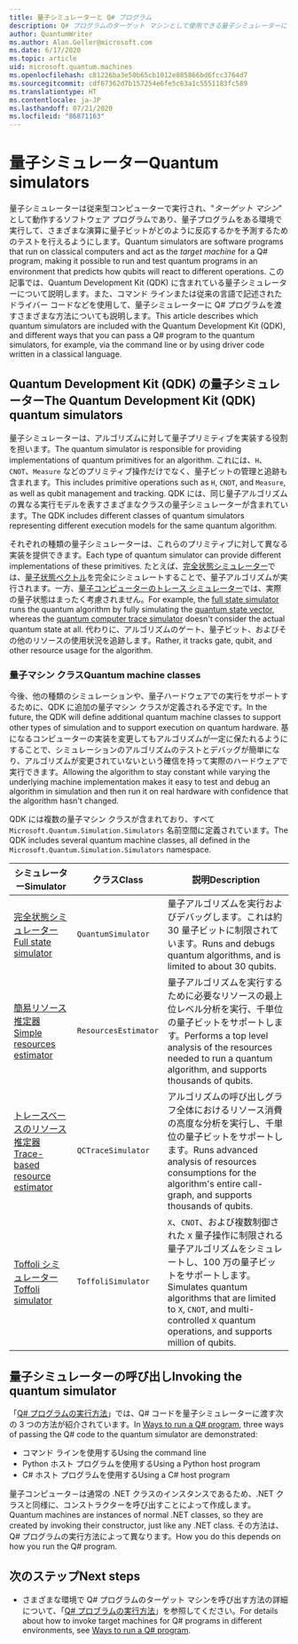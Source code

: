 ```yaml
---
title: 量子シミュレーターと Q# プログラム
description: Q# プログラムのターゲット マシンとして使用できる量子シミュレーターについて説明します。
author: QuantumWriter
ms.author: Alan.Geller@microsoft.com
ms.date: 6/17/2020
ms.topic: article
uid: microsoft.quantum.machines
ms.openlocfilehash: c81226ba3e50b65cb1012e885866bd6fcc3764d7
ms.sourcegitcommit: cdf67362d7b157254e6fe5c63a1c5551183fc589
ms.translationtype: HT
ms.contentlocale: ja-JP
ms.lasthandoff: 07/21/2020
ms.locfileid: "86871163"
---
```

# <a name="quantum-simulators"></a><span data-ttu-id="49e43-103">量子シミュレーター</span><span class="sxs-lookup"><span data-stu-id="49e43-103">Quantum simulators</span></span>

<span data-ttu-id="49e43-104">量子シミュレーターは従来型コンピューターで実行され、"*ターゲット マシン*" として動作するソフトウェア プログラムであり、量子プログラムをある環境で実行して、さまざまな演算に量子ビットがどのように反応するかを予測するためのテストを行えるようにします。</span><span class="sxs-lookup"><span data-stu-id="49e43-104">Quantum simulators are software programs that run on classical computers and act as the *target machine* for a Q# program, making it possible to run and test quantum programs in an environment that predicts how qubits will react to different operations.</span></span> <span data-ttu-id="49e43-105">この記事では、Quantum Development Kit (QDK) に含まれている量子シミュレーターについて説明します。また、コマンド ラインまたは従来の言語で記述されたドライバー コードなどを使用して、量子シミュレーターに Q# プログラムを渡すさまざまな方法についても説明します。</span><span class="sxs-lookup"><span data-stu-id="49e43-105">This article describes which quantum simulators are included with the Quantum Development Kit (QDK), and different ways that you can pass a Q# program to the quantum simulators, for example, via the command line or by using driver code written in a classical language.</span></span>  



## <a name="the-quantum-development-kit-qdk-quantum-simulators"></a><span data-ttu-id="49e43-106">Quantum Development Kit (QDK) の量子シミュレーター</span><span class="sxs-lookup"><span data-stu-id="49e43-106">The Quantum Development Kit (QDK) quantum simulators</span></span>

<span data-ttu-id="49e43-107">量子シミュレーターは、アルゴリズムに対して量子プリミティブを実装する役割を担います。</span><span class="sxs-lookup"><span data-stu-id="49e43-107">The quantum simulator is responsible for providing implementations of quantum primitives for an algorithm.</span></span> <span data-ttu-id="49e43-108">これには、`H`、`CNOT`、`Measure` などのプリミティブ操作だけでなく、量子ビットの管理と追跡も含まれます。</span><span class="sxs-lookup"><span data-stu-id="49e43-108">This includes primitive operations such as `H`, `CNOT`, and `Measure`, as well as qubit management and tracking.</span></span> <span data-ttu-id="49e43-109">QDK には、同じ量子アルゴリズムの異なる実行モデルを表すさまざまなクラスの量子シミュレーターが含まれています。</span><span class="sxs-lookup"><span data-stu-id="49e43-109">The QDK includes different classes of quantum simulators representing different execution models for the same quantum algorithm.</span></span> 


<span data-ttu-id="49e43-110">それぞれの種類の量子シミュレーターは、これらのプリミティブに対して異なる実装を提供できます。</span><span class="sxs-lookup"><span data-stu-id="49e43-110">Each type of quantum simulator can provide different implementations of these primitives.</span></span> <span data-ttu-id="49e43-111">たとえば、[完全状態シミュレーター](xref:microsoft.quantum.machines.full-state-simulator)では、[量子状態ベクトル](xref:microsoft.quantum.glossary#quantum-state)を完全にシミュレートすることで、量子アルゴリズムが実行されます。一方、[量子コンピューターのトレース シミュレーター](xref:microsoft.quantum.machines.qc-trace-simulator.intro)では、実際の量子状態はまったく考慮されません。</span><span class="sxs-lookup"><span data-stu-id="49e43-111">For example, the [full state simulator](xref:microsoft.quantum.machines.full-state-simulator) runs the quantum algorithm by fully simulating the [quantum state vector](xref:microsoft.quantum.glossary#quantum-state), whereas the [quantum computer trace simulator](xref:microsoft.quantum.machines.qc-trace-simulator.intro) doesn't consider the actual quantum state at all.</span></span> <span data-ttu-id="49e43-112">代わりに、アルゴリズムのゲート、量子ビット、およびその他のリソースの使用状況を追跡します。</span><span class="sxs-lookup"><span data-stu-id="49e43-112">Rather, it tracks gate, qubit, and other resource usage for the algorithm.</span></span>

### <a name="quantum-machine-classes"></a><span data-ttu-id="49e43-113">量子マシン クラス</span><span class="sxs-lookup"><span data-stu-id="49e43-113">Quantum machine classes</span></span>

<span data-ttu-id="49e43-114">今後、他の種類のシミュレーションや、量子ハードウェアでの実行をサポートするために、QDK に追加の量子マシン クラスが定義される予定です。</span><span class="sxs-lookup"><span data-stu-id="49e43-114">In the future, the QDK will define additional quantum machine classes to support other types of simulation and to support execution on quantum hardware.</span></span> <span data-ttu-id="49e43-115">基になるコンピューターの実装を変更してもアルゴリズムが一定に保たれるようにすることで、シミュレーションのアルゴリズムのテストとデバッグが簡単になり、アルゴリズムが変更されていないという確信を持って実際のハードウェアで実行できます。</span><span class="sxs-lookup"><span data-stu-id="49e43-115">Allowing the algorithm to stay constant while varying the underlying machine implementation makes it easy to test and debug an algorithm in simulation and then run it on real hardware with confidence that the algorithm hasn't changed.</span></span>

<span data-ttu-id="49e43-116">QDK には複数の量子マシン クラスが含まれており、すべて `Microsoft.Quantum.Simulation.Simulators` 名前空間に定義されています。</span><span class="sxs-lookup"><span data-stu-id="49e43-116">The QDK includes several quantum machine classes, all defined in the `Microsoft.Quantum.Simulation.Simulators` namespace.</span></span>

|<span data-ttu-id="49e43-117">シミュレーター</span><span class="sxs-lookup"><span data-stu-id="49e43-117">Simulator</span></span> |<span data-ttu-id="49e43-118">クラス</span><span class="sxs-lookup"><span data-stu-id="49e43-118">Class</span></span>|<span data-ttu-id="49e43-119">説明</span><span class="sxs-lookup"><span data-stu-id="49e43-119">Description</span></span>|
|-----|------|---|
|[<span data-ttu-id="49e43-120">完全状態シミュレーター</span><span class="sxs-lookup"><span data-stu-id="49e43-120">Full state simulator</span></span>](xref:microsoft.quantum.machines.full-state-simulator)| `QuantumSimulator` | <span data-ttu-id="49e43-121">量子アルゴリズムを実行およびデバッグします。これは約 30 量子ビットに制限されています。</span><span class="sxs-lookup"><span data-stu-id="49e43-121">Runs and debugs quantum algorithms, and is limited to about 30 qubits.</span></span> |
|[<span data-ttu-id="49e43-122">簡易リソース推定器</span><span class="sxs-lookup"><span data-stu-id="49e43-122">Simple resources estimator</span></span>](xref:microsoft.quantum.machines.resources-estimator)| `ResourcesEstimator` | <span data-ttu-id="49e43-123">量子アルゴリズムを実行するために必要なリソースの最上位レベル分析を実行、千単位の量子ビットをサポートします。</span><span class="sxs-lookup"><span data-stu-id="49e43-123">Performs a top level analysis of the resources needed to run a quantum algorithm, and supports thousands of qubits.</span></span>|
|[<span data-ttu-id="49e43-124">トレースベースのリソース推定器</span><span class="sxs-lookup"><span data-stu-id="49e43-124">Trace-based resource estimator</span></span>](xref:microsoft.quantum.machines.qc-trace-simulator.intro)|  `QCTraceSimulator` |<span data-ttu-id="49e43-125">アルゴリズムの呼び出しグラフ全体におけるリソース消費の高度な分析を実行し、千単位の量子ビットをサポートします。</span><span class="sxs-lookup"><span data-stu-id="49e43-125">Runs advanced analysis of resources consumptions for the algorithm's entire call-graph, and supports thousands of qubits.</span></span>|
|[<span data-ttu-id="49e43-126">Toffoli シミュレーター</span><span class="sxs-lookup"><span data-stu-id="49e43-126">Toffoli simulator</span></span>](xref:microsoft.quantum.machines.toffoli-simulator)| `ToffoliSimulator` |<span data-ttu-id="49e43-127">`X`、`CNOT`、および複数制御された `X` 量子操作に制限される量子アルゴリズムをシミュレートし、100 万の量子ビットをサポートします。</span><span class="sxs-lookup"><span data-stu-id="49e43-127">Simulates quantum algorithms that are limited to `X`, `CNOT`, and multi-controlled `X` quantum operations, and supports million of qubits.</span></span> |

## <a name="invoking-the-quantum-simulator"></a><span data-ttu-id="49e43-128">量子シミュレーターの呼び出し</span><span class="sxs-lookup"><span data-stu-id="49e43-128">Invoking the quantum simulator</span></span>

<span data-ttu-id="49e43-129">「[Q# プログラムの実行方法](xref:microsoft.quantum.guide.host-programs)」では、Q# コードを量子シミュレーターに渡す次の 3 つの方法が紹介されています。</span><span class="sxs-lookup"><span data-stu-id="49e43-129">In [Ways to run a Q# program](xref:microsoft.quantum.guide.host-programs), three ways of passing the Q# code to the quantum simulator are demonstrated:</span></span> 

* <span data-ttu-id="49e43-130">コマンド ラインを使用する</span><span class="sxs-lookup"><span data-stu-id="49e43-130">Using the command line</span></span>
* <span data-ttu-id="49e43-131">Python ホスト プログラムを使用する</span><span class="sxs-lookup"><span data-stu-id="49e43-131">Using a Python host program</span></span>
* <span data-ttu-id="49e43-132">C# ホスト プログラムを使用する</span><span class="sxs-lookup"><span data-stu-id="49e43-132">Using a C# host program</span></span>

<span data-ttu-id="49e43-133">量子コンピュータ－は通常の .NET クラスのインスタンスであるため、.NET クラスと同様に、コンストラクターを呼び出すことによって作成します。</span><span class="sxs-lookup"><span data-stu-id="49e43-133">Quantum machines are instances of normal .NET classes, so they are created by invoking their constructor, just like any .NET class.</span></span> <span data-ttu-id="49e43-134">その方法は、Q# プログラムの実行方法によって異なります。</span><span class="sxs-lookup"><span data-stu-id="49e43-134">How you do this depends on how you run the Q# program.</span></span>

## <a name="next-steps"></a><span data-ttu-id="49e43-135">次のステップ</span><span class="sxs-lookup"><span data-stu-id="49e43-135">Next steps</span></span>

* <span data-ttu-id="49e43-136">さまざまな環境で Q# プログラムのターゲット マシンを呼び出す方法の詳細について、「[Q# プロブラムの実行方法](xref:microsoft.quantum.guide.host-programs)」を参照してください。</span><span class="sxs-lookup"><span data-stu-id="49e43-136">For details about how to invoke target machines for Q# programs in different environments, see [Ways to run a Q# program](xref:microsoft.quantum.guide.host-programs).</span></span>
